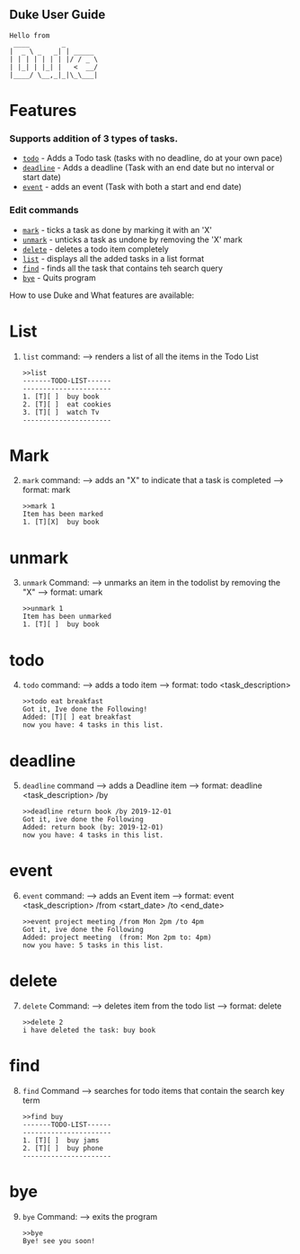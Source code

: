## Duke User Guide

   ```
   Hello from
    ____        _        
   |  _ \ _   _| | _____ 
   | | | | | | | |/ / _ \
   | |_| | |_| |   <  __/
   |____/ \__,_|_|\_\___|
   ```

# Features

### Supports addition of 3 types of tasks.

* [`todo`](#todo) - Adds a Todo task (tasks with no deadline, do at your own pace)
* [`deadline`](#deadline) - Adds a deadline (Task with an end date but no interval or start date)
* [`event`](#event) - adds an event (Task with both a start and end date)

### Edit commands

* [`mark`](#mark) - ticks a task as done by marking it with an 'X'
* [`unmark`](#unmark) - unticks a task as undone by removing the 'X' mark
* [`delete`](#delete) - deletes a todo item completely
* [`list`](#itemList) - displays all the added tasks in a list format
* [`find`](#find) - finds all the task that contains teh search query
* [`bye`](#bye) - Quits program

How to use Duke and What features are available:

# List
1. `list` command: <a name = "itemList"></a>
   --> renders a list of all the items in the Todo List

      ```
      >>list
      -------TODO-LIST------
      ----------------------
      1. [T][ ]  buy book
      2. [T][ ]  eat cookies
      3. [T][ ]  watch Tv
      ----------------------
      
      ```

# Mark
2. `mark` command: <a name = "markIt"></a>
   --> adds an "X" to indicate that a task is completed
   --> format: mark <index of item to mark>
   
      ```
      >>mark 1
      Item has been marked
      1. [T][X]  buy book
      ```

# unmark
3. `unmark` Command: <a name = "unmark"></a>
   --> unmarks an item in the todolist by removing the "X"
   --> format: umark <index of item to unmark>
   
      ```
      >>unmark 1
      Item has been unmarked
      1. [T][ ]  buy book
      ```

# todo
4. `todo` command: <a name = "todo"></a>
   --> adds a todo item
   --> format: todo <task_description>

      ```
      >>todo eat breakfast
      Got it, Ive done the Following!
      Added: [T][ ] eat breakfast
      now you have: 4 tasks in this list.
      ```
      
# deadline
5. `deadline` command <a name = "deadline"></a>
   --> adds a Deadline item
   --> format: deadline <task_description> /by <date in YYYY-MM-DD format>

      ```
      >>deadline return book /by 2019-12-01
      Got it, ive done the Following
      Added: return book (by: 2019-12-01)
      now you have: 4 tasks in this list.
      ```

# event
6. `event` command: <a name = "event"></a>
   --> adds an Event item
   --> format: event <task_description> /from <start_date> /to <end_date>

      ```
      >>event project meeting /from Mon 2pm /to 4pm
      Got it, ive done the Following
      Added: project meeting  (from: Mon 2pm to: 4pm)
      now you have: 5 tasks in this list.
      ```

# delete
7. `delete` Command: <a name = "delete"></a>
   --> deletes item from the todo list
   --> format: delete <index of item to delete>
   
      ```
      >>delete 2
      i have deleted the task: buy book
      ```
      
# find
8. `find` Command <a name = "find"></a>
   --> searches for todo items that contain the search key term
   
      ```
      >>find buy
      -------TODO-LIST------
      ----------------------
      1. [T][ ]  buy jams
      2. [T][ ]  buy phone
      ----------------------
      ```
   
# bye
9. `bye` Command: <a name = "bye"></a>
   --> exits the program

   ```
   >>bye
   Bye! see you soon!
   ```
